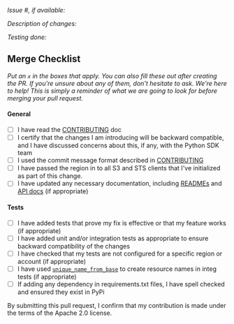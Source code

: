 *Issue #, if available:*

*Description of changes:*

*Testing done:*

## Merge Checklist

_Put an `x` in the boxes that apply. You can also fill these out after creating the PR. If you're unsure about any of them, don't hesitate to ask. We're here to help! This is simply a reminder of what we are going to look for before merging your pull request._

#### General

- [ ] I have read the [CONTRIBUTING](https://github.com/aws/sagemaker-python-sdk/blob/master/CONTRIBUTING.md) doc
- [ ] I certify that the changes I am introducing will be backward compatible, and I have discussed concerns about this, if any, with the Python SDK team
- [ ] I used the commit message format described in [CONTRIBUTING](https://github.com/aws/sagemaker-python-sdk/blob/master/CONTRIBUTING.md#committing-your-change)
- [ ] I have passed the region in to all S3 and STS clients that I've initialized as part of this change.
- [ ] I have updated any necessary documentation, including [READMEs](https://github.com/aws/sagemaker-python-sdk/blob/master/README.rst) and [API docs](https://github.com/aws/sagemaker-python-sdk/tree/master/doc) (if appropriate)

#### Tests

- [ ] I have added tests that prove my fix is effective or that my feature works (if appropriate)
- [ ] I have added unit and/or integration tests as appropriate to ensure backward compatibility of the changes
- [ ] I have checked that my tests are not configured for a specific region or account (if appropriate)
- [ ] I have used [`unique_name_from_base`](https://github.com/aws/sagemaker-python-sdk/blob/master/src/sagemaker/utils.py#L77) to create resource names in integ tests (if appropriate)
- [ ] If adding any dependency in requirements.txt files, I have spell checked and ensured they exist in PyPi

By submitting this pull request, I confirm that my contribution is made under the terms of the Apache 2.0 license.
